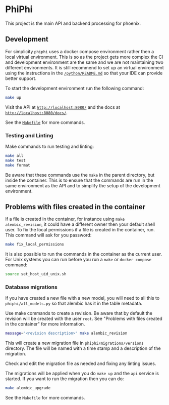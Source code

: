 # PhiPhi

This project is the main API and backend processing for phoenix.

## Development

For simplicity `phiphi` uses a docker compose environment rather then a local virtual environment.
This is so as the project gets more complex the CI and development environment are the same and we
are not maintaining two different environments. It is still recommend to set up an virtual
environment using the instructions in the [`/python/README.md`](/python/README.md) so that your IDE
can provide better support.

To start the development environment run the following command:
```bash
make up
```

Visit the API at [`http://localhost:8080/`](http://localhost:8080/) and the docs at
[`http://localhost:8080/docs/`](http://localhost:8080/docs/).

See the [`Makefile`](Makefile) for more commands.

### Testing and Linting

Make commands to run testing and linting:
```bash
make all
make test
make format
```

Be aware that these commands use the `make` in the parent directory, but inside the container. This
is to ensure that the commands are run in the same environment as the API and to simplify the setup
of the development environment.

## Problems with files created in the container

If a file is created in the container, for instance using `make alembic_revision`, it could have a
different owner then your default shell user. To fix the local permissions if a file is created in
the container, run. This command will ask for you password:
```bash
make fix_local_permissions
```

It is also possible to run the commands in the container as the current user. For Unix systems
you can run before you run a `make` or `docker compose` command:
```bash
source set_host_uid_unix.sh
```

### Database migrations

If you have created a new file with a new model, you will need to all this to
`phiphi/all_models.py` so that alembic has it in the table metadata.

Use make commands to create a revision. Be aware that by default the revision will be created with
the user `root`. See "Problems with files created in the container" for more information.
```bash
message="<revision description>" make alembic_revision
```

This will create a new migration file in `phiphi/migrations/versions` directory. The file will be
named with a time stamp and a description of the migration.

Check and edit the migration file as needed and fixing any linting issues.

The migrations will be applied when you do `make up` and the `api` service is started.
If you want to run the migration then you can do:
```bash
make alembic_upgrade
```

See the `Makefile` for more commands.
